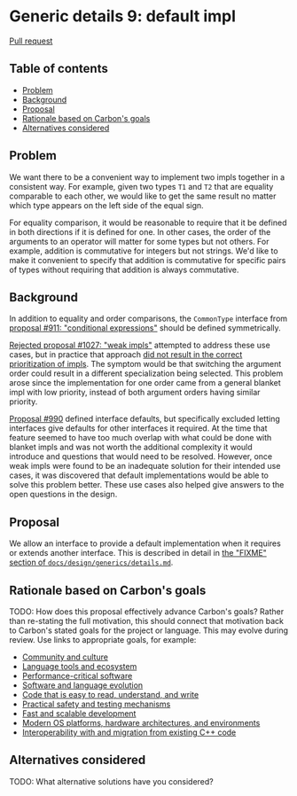 # Generic details 9: default impl

<!--
Part of the Carbon Language project, under the Apache License v2.0 with LLVM
Exceptions. See /LICENSE for license information.
SPDX-License-Identifier: Apache-2.0 WITH LLVM-exception
-->

[Pull request](https://github.com/carbon-language/carbon-lang/pull/1034)

<!-- toc -->

## Table of contents

-   [Problem](#problem)
-   [Background](#background)
-   [Proposal](#proposal)
-   [Rationale based on Carbon's goals](#rationale-based-on-carbons-goals)
-   [Alternatives considered](#alternatives-considered)

<!-- tocstop -->

## Problem

We want there to be a convenient way to implement two impls together in a
consistent way. For example, given two types `T1` and `T2` that are equality
comparable to each other, we would like to get the same result no matter which
type appears on the left side of the equal sign.

For equality comparison, it would be reasonable to require that it be defined in
both directions if it is defined for one. In other cases, the order of the
arguments to an operator will matter for some types but not others. For example,
addition is commutative for integers but not strings. We'd like to make it
convenient to specify that addition is commutative for specific pairs of types
without requiring that addition is always commutative.

## Background

In addition to equality and order comparisons, the `CommonType` interface from
[proposal #911: "conditional expressions"](https://github.com/carbon-language/carbon-lang/pull/911)
should be defined symmetrically.

[Rejected proposal #1027: "weak impls"](https://github.com/carbon-language/carbon-lang/pull/1027)
attempted to address these use cases, but in practice that approach
[did not result in the correct prioritization of impls](https://discord.com/channels/655572317891461132/708431657849585705/931740599600709692).
The symptom would be that switching the argument order could result in a
different specialization being selected. This problem arose since the
implementation for one order came from a general blanket impl with low priority,
instead of both argument orders having similar priority.

[Proposal #990](https://github.com/carbon-language/carbon-lang/pull/990) defined
interface defaults, but specifically excluded letting interfaces give defaults
for other interfaces it required. At the time that feature seemed to have too
much overlap with what could be done with blanket impls and was not worth the
additional complexity it would introduce and questions that would need to be
resolved. However, once weak impls were found to be an inadequate solution for
their intended use cases, it was discovered that default implementations would
be able to solve this problem better. These use cases also helped give answers
to the open questions in the design.

## Proposal

We allow an interface to provide a default implementation when it requires or
extends another interface. This is described in detail in
[the "FIXME" section of `docs/design/generics/details.md`](docs/design/generics/details.md#FIXME).

## Rationale based on Carbon's goals

TODO: How does this proposal effectively advance Carbon's goals? Rather than
re-stating the full motivation, this should connect that motivation back to
Carbon's stated goals for the project or language. This may evolve during
review. Use links to appropriate goals, for example:

-   [Community and culture](/docs/project/goals.md#community-and-culture)
-   [Language tools and ecosystem](/docs/project/goals.md#language-tools-and-ecosystem)
-   [Performance-critical software](/docs/project/goals.md#performance-critical-software)
-   [Software and language evolution](/docs/project/goals.md#software-and-language-evolution)
-   [Code that is easy to read, understand, and write](/docs/project/goals.md#code-that-is-easy-to-read-understand-and-write)
-   [Practical safety and testing mechanisms](/docs/project/goals.md#practical-safety-and-testing-mechanisms)
-   [Fast and scalable development](/docs/project/goals.md#fast-and-scalable-development)
-   [Modern OS platforms, hardware architectures, and environments](/docs/project/goals.md#modern-os-platforms-hardware-architectures-and-environments)
-   [Interoperability with and migration from existing C++ code](/docs/project/goals.md#interoperability-with-and-migration-from-existing-c-code)

## Alternatives considered

TODO: What alternative solutions have you considered?
